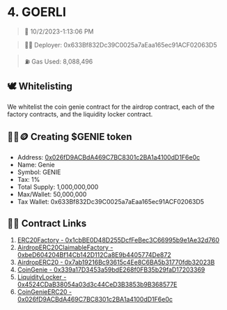 # 4. GOERLI
<blockquote>📅 10/2/2023-1:13:06 PM</blockquote>

<blockquote>🧞‍♂️ Deployer: 0x633Bf832Dc39C0025a7aEaa165ec91ACF02063D5</blockquote>

<blockquote>⛽️ Gas Used: 8,088,496</blockquote>

## 🕊️ Whitelisting
We whitelist the coin genie contract for the airdrop contract, each of the factory contracts, and the liquidity locker contract.
## 🧞‍♂️🪙 Creating $GENIE token
- Address: [0x026fD9ACBdA469C7BC8301c2BA1a4100dD1F6e0c](https://goerli.etherscan.io/token/0x026fD9ACBdA469C7BC8301c2BA1a4100dD1F6e0c)
- Name: Genie
- Symbol: GENIE
- Tax: 1%
- Total Supply: 1,000,000,000
- Max/Wallet: 50,000,000
- Tax Wallet: 0x633Bf832Dc39C0025a7aEaa165ec91ACF02063D5
## 👷‍♂️ Contract Links
1. [ERC20Factory - 0x1cbBE0D48D255DcfFeBec3C66995b9e1Ae32d760](https://goerli.etherscan.io/address/0x1cbBE0D48D255DcfFeBec3C66995b9e1Ae32d760)
2. [AirdropERC20ClaimableFactory - 0xbeD604204Bf14Cb142D112Ca8E9b4405774De872](https://goerli.etherscan.io/address/0xbeD604204Bf14Cb142D112Ca8E9b4405774De872)
3. [AirdropERC20 - 0x7ab19216Bc93615c4Ee8C6BA5b31770fdb32023B](https://goerli.etherscan.io/address/0x7ab19216Bc93615c4Ee8C6BA5b31770fdb32023B)
4. [CoinGenie - 0x339a17D3453a59bdE268f0FB35b29faD17203369](https://goerli.etherscan.io/address/0x339a17D3453a59bdE268f0FB35b29faD17203369)
5. [LiquidityLocker - 0x4524CDaB38054a03d3c44CeD3B3853b9B368577E](https://goerli.etherscan.io/address/0x4524CDaB38054a03d3c44CeD3B3853b9B368577E)
6. [CoinGenieERC20 - 0x026fD9ACBdA469C7BC8301c2BA1a4100dD1F6e0c](https://goerli.etherscan.io/address/0x026fD9ACBdA469C7BC8301c2BA1a4100dD1F6e0c)
